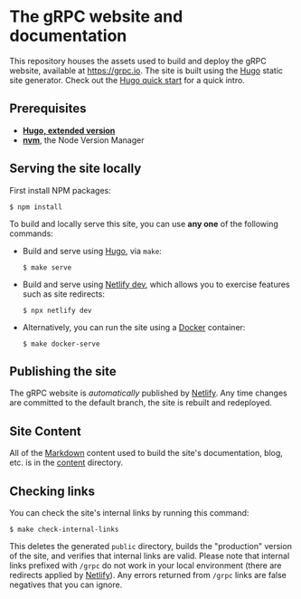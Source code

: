 # The gRPC website and documentation

This repository houses the assets used to build and deploy the gRPC website, available at https://grpc.io. The site is built using the [Hugo](https://gohugo.io) static site generator. Check out the [Hugo quick start](https://gohugo.io/getting-started/quick-start/) for a quick intro.

## Prerequisites

- **[Hugo, extended version][hugo-install]**
- **[nvm][]**, the Node Version Manager

## Serving the site locally

First install NPM packages:

```console
$ npm install
```

To build and locally serve this site, you can use **any one** of the following
commands:

- Build and serve using [Hugo][], via `make`:

  ```console
  $ make serve
  ```

- Build and serve using [Netlify dev][], which allows you to exercise features
  such as site redirects:

  ```console
  $ npx netlify dev
  ```

- Alternatively, you can run the site using a [Docker](https://docker.com) container:

  ```console
  $ make docker-serve
  ```

## Publishing the site

The gRPC website is _automatically_ published by [Netlify][]. Any time changes
are committed to the default branch, the site is rebuilt and redeployed.

## Site Content

All of the [Markdown](https://www.markdownguide.org) content used to build the
site's documentation, blog, etc. is in the [content](content) directory.

## Checking links

You can check the site's internal links by running this command:

```console
$ make check-internal-links
```

This deletes the generated `public` directory, builds the "production" version
of the site, and verifies that internal links are valid. Please note that
internal links prefixed with `/grpc` do not work in your local environment
(there are redirects applied by [Netlify](https://netlify.com)). Any errors
returned from `/grpc` links are false negatives that you can ignore.

[Hugo]: https://gohugo.io
[hugo-install]: https://gohugo.io/getting-started/installing
[Netlify]: https://netlify.com
[Netlify dev]: https://www.netlify.com/products/dev
[nvm]: https://github.com/nvm-sh/nvm/blob/master/README.md#installing-and-updating
